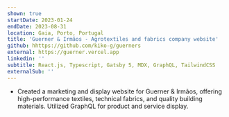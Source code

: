 ```yaml
---
shown: true
startDate: 2023-01-24
endDate: 2023-08-31
location: Gaia, Porto, Portugal
title: 'Guerner & Irmãos - Agrotextiles and fabrics company website'
github: hhttps://github.com/kiko-g/guerners
external: https://guerner.vercel.app
linkedin: ''
subtitle: React.js, Typescript, Gatsby 5, MDX, GraphQL, TailwindCSS
externalSub: ''
---
```


- Created a marketing and display website for Guerner & Irmãos, offering high-performance textiles, technical fabrics, and quality building materials. Utilized GraphQL for product and service display.
